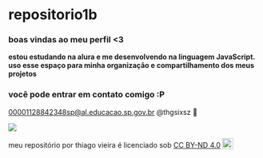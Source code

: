 # repositorio1b

### boas vindas ao meu perfil <3

**estou estudando na alura e me desenvolvendo na linguagem JavaScript.**
**uso esse espaço para minha organização e compartilhamento dos meus projetos**

### você pode entrar em contato comigo :P

00001128842348sp@al.educacao.sp.gov.br
@thgsixsz 🥇

![](https://i.giphy.com/media/v1.Y2lkPTc5MGI3NjExcHFnb3Q5emhuZWxvM3NxdHN0bG53OTBmYWJzd3dqa3pwMHI1NGxnMiZlcD12MV9pbnRlcm5hbF9naWZfYnlfaWQmY3Q9Zw/sRKWXFDcXMC1W/giphy.gif)

<p xmlns:cc="http://creativecommons.org/ns#" xmlns:dct="http://purl.org/dc/terms/"><span property="dct:title">meu repositório</span> por <span property="cc:attributionName">thiago vieira </span> é licenciado sob <a href="https://creativecommons.org/licenses/by-nd/4.0/?ref=chooser-v1" target="_blank" rel="license noopener noreferrer" style="display:inline-block;">CC BY-ND 4.0<img style="height:22px!important;margin-left:3px;vertical-align:text-bottom;" src="https://mirrors.creativecommons.org/presskit/icons/cc.svg?ref=chooser-v1" alt=""><img style="altura:22px!importante;margem-esquerda:3px;alinhamento-vertical:texto-inferior;" src="https://mirrors.creativecommons.org/presskit/icons/by.svg?ref=chooser-v1" alt=""><img style="altura:22px!importante;margem-esquerda:3px;alinhamento-vertical:texto-inferior;" src="https://mirrors.creativecommons.org/presskit/icons/nd.svg?ref=chooser-v1" alt=""></a></p>
